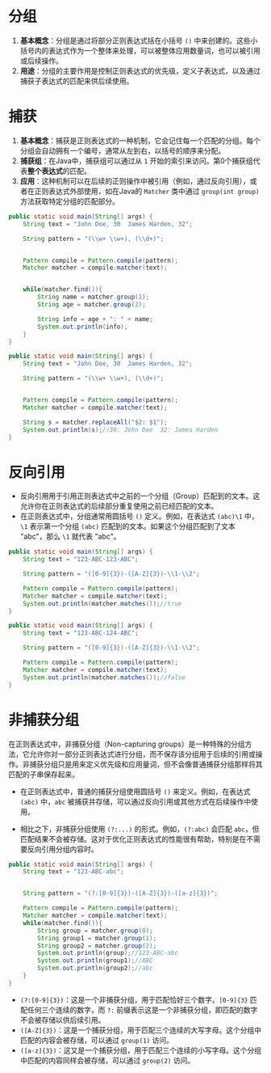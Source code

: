 # 分组

1. **基本概念**：分组是通过将部分正则表达式括在小括号 `()` 中来创建的。这些小括号内的表达式作为一个整体来处理，可以被整体应用数量词，也可以被引用或后续操作。
2. **用途**：分组的主要作用是控制正则表达式的优先级，定义子表达式，以及通过捕获子表达式的匹配来供后续使用。

# 捕获

1. **基本概念**：捕获是正则表达式的一种机制，它会记住每一个匹配的分组。每个分组会自动拥有一个编号，通常从左到右，以括号的顺序来分配。
2. **捕获组**：在Java中，捕获组可以通过从 `1` 开始的索引来访问。第0个捕获组代表**整个表达式**的匹配。
3. **应用**：这种机制可以在后续的正则操作中被引用（例如，通过反向引用），或者在正则表达式外部使用，如在Java的 `Matcher` 类中通过 `group(int group)` 方法获取特定分组的匹配部分。

```java
public static void main(String[] args) {
    String text = "John Doe, 30  James Harden, 32";

    String pattern = "(\\w+ \\w+), (\\d+)";


    Pattern compile = Pattern.compile(pattern);
    Matcher matcher = compile.matcher(text);


    while(matcher.find()){
        String name = matcher.group(1);
        String age = matcher.group(2);

        String info = age + ": " + name;
        System.out.println(info);
    }
}
```

```java
public static void main(String[] args) {
    String text = "John Doe, 30  James Harden, 32";

    String pattern = "(\\w+ \\w+), (\\d+)";


    Pattern compile = Pattern.compile(pattern);
    Matcher matcher = compile.matcher(text);

    String s = matcher.replaceAll("$2: $1");
    System.out.println(s);//30: John Doe  32: James Harden
}
```

# 反向引用

- 反向引用用于引用正则表达式中之前的一个分组（Group）匹配到的文本。这允许你在正则表达式的后续部分重复使用之前已经匹配的文本。
- 在正则表达式中，分组通常用圆括号 `()` 定义。例如，在表达式 `(abc)\1` 中，`\1` 表示第一个分组 `(abc)` 匹配到的文本。如果这个分组匹配到了文本 "abc"，那么 `\1` 就代表 "abc"。

```java
public static void main(String[] args) {
    String text = "123-ABC-123-ABC";

    String pattern = "([0-9]{3})-([A-Z]{3})-\\1-\\2";

    Pattern compile = Pattern.compile(pattern);
    Matcher matcher = compile.matcher(text);
    System.out.println(matcher.matches());//true
}
```

```java
public static void main(String[] args) {
    String text = "123-ABC-124-ABC";

    String pattern = "([0-9]{3})-([A-Z]{3})-\\1-\\2";

    Pattern compile = Pattern.compile(pattern);
    Matcher matcher = compile.matcher(text);
    System.out.println(matcher.matches());//false
}
```

# 非捕获分组

在正则表达式中，非捕获分组（Non-capturing groups）是一种特殊的分组方法，它允许你对一部分正则表达式进行分组，而不保存该分组用于后续的引用或操作。非捕获分组只是用来定义优先级和应用量词，但不会像普通捕获分组那样将其匹配的子串保存起来。

- 在正则表达式中，普通的捕获分组使用圆括号 `()` 来定义。例如，在表达式 `(abc)` 中，`abc` 被捕获并存储，可以通过反向引用或其他方式在后续操作中使用。

- 相比之下，非捕获分组使用 `(?:...)` 的形式。例如，`(?:abc)` 会匹配 `abc`，但匹配结果不会被存储。这对于优化正则表达式的性能很有帮助，特别是在不需要反向引用分组内容时。

```java
public static void main(String[] args) {
    String text = "123-ABC-abc";


    String pattern = "(?:[0-9]{3})-([A-Z]{3})-([a-z]{3})";

    Pattern compile = Pattern.compile(pattern);
    Matcher matcher = compile.matcher(text);
    while(matcher.find()){
        String group = matcher.group(0);
        String group1 = matcher.group(1);
        String group2 = matcher.group(2);
        System.out.println(group);//123-ABC-abc
        System.out.println(group1);//ABC
        System.out.println(group2);//abc
    }
}
```

- `(?:[0-9]{3})`：这是一个非捕获分组，用于匹配恰好三个数字。`[0-9]{3}` 匹配任何三个连续的数字，而 `?:` 前缀表示这是一个非捕获分组，即匹配的数字不会被存储以供后续引用。
- `([A-Z]{3})`：这是一个捕获分组，用于匹配三个连续的大写字母。这个分组中匹配的内容会被存储，可以通过 `group(1)` 访问。
- `([a-z]{3})`：这又是一个捕获分组，用于匹配三个连续的小写字母。这个分组中匹配的内容同样会被存储，可以通过 `group(2)` 访问。